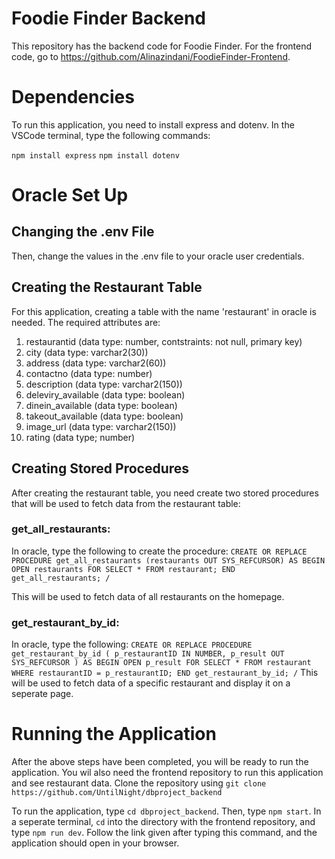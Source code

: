 
# Foodie Finder Backend
This repository has the backend code for Foodie Finder. For the frontend code, go to https://github.com/Alinazindani/FoodieFinder-Frontend. 

# Dependencies

To run this application, you need to install express and dotenv. In the VSCode terminal, type the following commands:

 `npm install express`
 `npm install dotenv`

 # Oracle Set Up
 ## Changing the .env File

Then, change the values in the .env file to your oracle user credentials.

## Creating the Restaurant Table

For this application, creating a table with the name 'restaurant' in oracle is needed. The  required attributes are: 
1. restaurantid (data type: number, contstraints: not null, primary key)
2. city (data type: varchar2(30))
3. address (data type: varchar2(60))
4. contactno (data type: number)
5. description (data type: varchar2(150))
6. deleviry_available (data type: boolean)
7. dinein_available (data type: boolean)
8. takeout_available (data type: boolean)
9. image_url (data type: varchar2(150))
10. rating (data type; number)

## Creating Stored Procedures
After creating the restaurant table, you need create two stored procedures that will be used to fetch data from the restaurant table:

### get_all_restaurants:
In oracle, type the following to create the procedure:
   `CREATE OR REPLACE PROCEDURE get_all_restaurants (restaurants OUT SYS_REFCURSOR) AS
BEGIN
    OPEN restaurants FOR
        SELECT * FROM restaurant;
END get_all_restaurants;
/`

This will be used to fetch data of all restaurants on the homepage.

### get_restaurant_by_id:
In oracle, type the following:
   `CREATE OR REPLACE PROCEDURE get_restaurant_by_id (
    p_restaurantID IN NUMBER,
    p_result OUT SYS_REFCURSOR
)
AS
BEGIN
    OPEN p_result FOR
    SELECT * FROM restaurant WHERE restaurantID = p_restaurantID;
END get_restaurant_by_id;
/`
This will be used to fetch data of a specific restaurant and display it on a seperate page.

# Running the Application

After the above steps have been completed, you will be ready to run the application.
You wil also need the frontend repository to run this application and see restaurant data. 
Clone the repository using `git clone https://github.com/UntilNight/dbproject_backend`

To run the application, type `cd dbproject_backend`. Then, 
type `npm start`. In a seperate terminal, `cd` into the directory with the frontend repository, and type `npm run dev`. Follow the link given 
after typing this command, and the application should open in your browser. 



